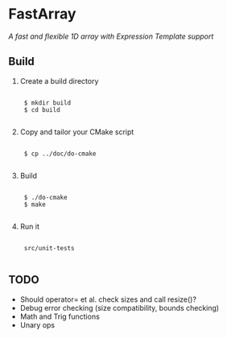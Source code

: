 # FastArray
*A fast and flexible 1D array with Expression Template support*

## Build
1. Create a build directory
    <pre><code>
    $ mkdir build
    $ cd build
    </code></pre>
1. Copy and tailor your CMake script
    <pre><code>
    $ cp ../doc/do-cmake
    </code></pre>
1. Build
    <pre><code>
    $ ./do-cmake
    $ make
    </code></pre>
1. Run it
    <pre><code>
    src/unit-tests
    </code></pre>

## TODO
 - Should operator= et al. check sizes and call resize()?
 - Debug error checking (size compatibility, bounds checking)
 - Math and Trig functions
 - Unary ops
